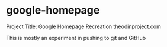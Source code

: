 google-homepage
===============

Project Title: Google Homepage Recreation
theodinproject.com

This is mostly an experiment in pushing to git and GitHub